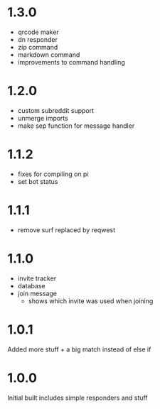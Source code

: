 # 1.3.0

* qrcode maker
* dn responder
* zip command
* markdown command
* improvements to command handling

# 1.2.0 

* custom subreddit support
* unmerge imports
* make sep function for message handler

# 1.1.2

* fixes for compiling on pi
* set bot status

# 1.1.1

* remove surf replaced by reqwest

# 1.1.0

* invite tracker
* database
* join message
    * shows which invite was used when joining

# 1.0.1

Added more stuff + a big match instead of else if

# 1.0.0

Initial built includes simple responders and stuff